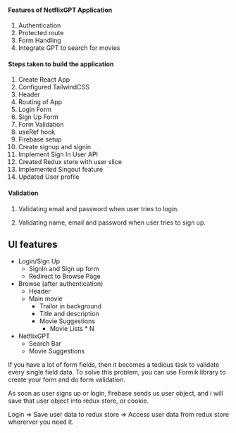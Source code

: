 #### Features of NetflixGPT Application

1. Authentication
2. Protected route
3. Form Handling
4. Integrate GPT to search for movies

#### Steps taken to build the application

1. Create React App
2. Configured TailwindCSS
3. Header
4. Routing of App
5. Login Form
6. Sign Up Form
7. Form Validation
8. useRef hook
9. Firebase setup
10. Create signup and signin 
11. Implement Sign In User API
12. Created Redux store with user slice
13. Implemented Singout feature
14. Updated User profile 

#### Validation

1. Validating email and password when user tries to login.

2. Validating name, email and password when user tries to sign up.

## UI features

- Login/Sign Up
  - SignIn and Sign up form
  - Redirect to Browse Page
- Browse (after authentication)
  - Header
  - Main movie
    - Trailor in background
    - Title and description
    * Movie Suggestions
      - Movie Lists \* N
- NetflixGPT
  - Search Bar
  - Movie Suggestions


If you have a lot of form fields, then it becomes a tedious task to validate every single field data. To solve this problem, you can use Formik library to create your form and do form validation.

As soon as user signs up or login, firebase sends us user object, and i will save that user object into redux store, or cookie.

Login => Save user data to redux store => Access user data from redux store whererver you need it.